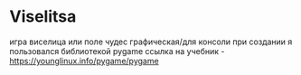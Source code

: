 # Viselitsa
игра виселица или поле чудес графическая/для консоли 
при создании я пользовался библиотекой pygame
ссылка на учебник - https://younglinux.info/pygame/pygame
